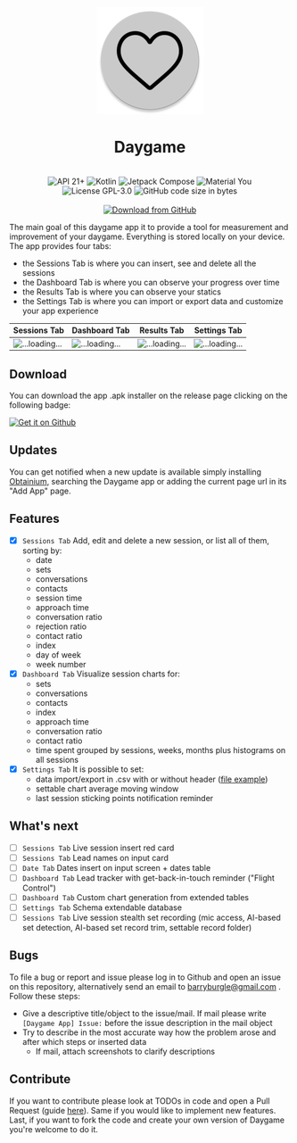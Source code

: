 <div align="center">
<br />
<img src="app/src/main/res/mipmap-xxxhdpi/ic_launcher_round.png" />
</div>

<h1 align="center">Daygame</h1>

<br />

<div align="center">
  <img alt="API 21+" src="https://img.shields.io/badge/Api%2021+-50f270?logo=android&logoColor=black&style=for-the-badge"/>
  <img alt="Kotlin" src="https://img.shields.io/badge/Kotlin-a503fc?logo=kotlin&logoColor=white&style=for-the-badge"/>
  <img alt="Jetpack Compose" src="https://img.shields.io/static/v1?style=for-the-badge&message=Jetpack+Compose&color=4285F4&logo=Jetpack+Compose&logoColor=FFFFFF&label="/>
  <img alt="Material You" src="https://custom-icon-badges.demolab.com/badge/material%20you-lightblue?style=for-the-badge&logoColor=333&logo=material-you"/>
  <br />
  <img src="https://img.shields.io/github/license/barryburgle/daygame-app?style=for-the-badge" alt="License GPL-3.0" />
  <img src="https://img.shields.io/github/languages/code-size/barryburgle/daygame-app?style=for-the-badge" alt="GitHub code size in bytes" />
  <br /><br />
  <a href="https://github.com/barryburgle/daygame-app/releases/latest">
    <img src="https://img.shields.io/github/v/release/barryburgle/daygame-app?color=purple&include_prereleases&logo=github&style=for-the-badge" alt="Download from GitHub" />
  </a>
</div>

The main goal of this daygame app it to provide a tool for measurement and improvement of your daygame.
Everything is stored locally on your device. The app provides four tabs: 
- the Sessions Tab is where you can insert, see and delete all the sessions
- the Dashboard Tab is where you can observe your progress over time
- the Results Tab is where you can observe your statics
- the Settings Tab is where you can import or export data and customize your app experience

| Sessions Tab                                                                                               | Dashboard Tab                                                                                               | Results Tab                                                                                                | Settings Tab                                                                                               |
|------------------------------------------------------------------------------------------------------------|-------------------------------------------------------------------------------------------------------------|------------------------------------------------------------------------------------------------------------|------------------------------------------------------------------------------------------------------------|
| ![...loading...](https://github.com/barryburgle/game-app/blob/main/resources/screen/sessions.jpg?raw=true) | ![...loading...](https://github.com/barryburgle/game-app/blob/main/resources/screen/dashboard.jpg?raw=true) | ![...loading...](https://github.com/barryburgle/game-app/blob/main/resources/screen/results.jpg?raw=true) | ![...loading...](https://github.com/barryburgle/game-app/blob/main/resources/screen/settings.jpg?raw=true) |

## Download

You can download the app .apk installer on the release page clicking on the following badge: 

<a href="https://github.com/barryburgle/daygame-app/releases/latest">
  <img src="https://i.ibb.co/q0mdc4Z/get-it-on-github.png" alt="Get it on Github" height="80">
</a>

## Updates

You can get notified when a new update is available simply installing [Obtainium](https://github.com/ImranR98/Obtainium), searching the Daygame app or adding the current page url in its "Add App" page.

## Features
- [x] `Sessions Tab` Add, edit and delete a new session, or list all of them, sorting by:
  - date
  - sets
  - conversations
  - contacts
  - session time
  - approach time
  - conversation ratio
  - rejection ratio
  - contact ratio
  - index
  - day of week
  - week number
- [x] `Dashboard Tab` Visualize session charts for:
  - sets
  - conversations
  - contacts
  - index
  - approach time
  - conversation ratio
  - contact ratio
  - time spent
  grouped by sessions, weeks, months plus histograms on all sessions
- [x] `Settings Tab` It is possible to set:
  - data import/export in .csv with or without header ([file example](https://github.com/barryburgle/game-app/blob/main/resources/files/daygame_export_2025_01_17_18_09.csv))
  - settable chart average moving window
  - last session sticking points notification reminder
 
## What's next

- [ ] `Sessions Tab` Live session insert red card
- [ ] `Sessions Tab` Lead names on input card
- [ ] `Date Tab` Dates insert on input screen + dates table
- [ ] `Dashboard Tab` Lead tracker with get-back-in-touch reminder ("Flight Control")
- [ ] `Dashboard Tab` Custom chart generation from extended tables
- [ ] `Settings Tab` Schema extendable database
- [ ] `Sessions Tab` Live session stealth set recording (mic access, AI-based set detection, AI-based set record trim, settable record folder)

## Bugs
To file a bug or report and issue please log in to Github and open an issue on this repository, alternatively send an email to barryburgle@gmail.com .
Follow these steps:
- Give a descriptive title/object to the issue/mail. If mail please write `[Daygame App] Issue:` before the issue description in the mail object
- Try to describe in the most accurate way how the problem arose and after which steps or inserted data
  - If mail, attach screenshots to clarify descriptions

## Contribute
If you want to contribute please look at TODOs in code and open a Pull Request (guide [here](https://www.youtube.com/watch?v=jRLGobWwA3Y)).
Same if you would like to implement new features. Last, if you want to fork the code and create your own version of Daygame you're welcome to do it. 
